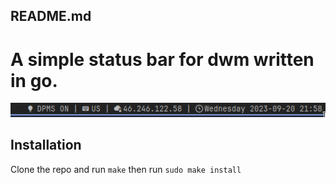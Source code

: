 ## README.md

# A simple status bar for dwm written in go.

![screenshot](screenshot.png?raw=true "Screenshot")

## Installation

Clone the repo and run `make` then run `sudo make install`
